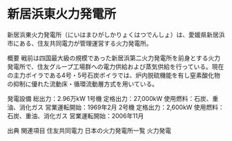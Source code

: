 # 新居浜東火力発電所

新居浜東火力発電所（にいはまひがしかりょくはつでんしょ）は、愛媛県新居浜市にある、住友共同電力が管理運営する火力発電所。

概要
戦前は四国最大級の規模であった新居浜第二火力発電所を前身とする火力発電所で、住友グループ工場群への電力供給および蒸気供給を行っている。現在の主力ボイラである4号・5号石炭ボイラでは、炉内脱硫機能を有し窒素酸化物の抑制に優れた流動床・循環流動層方式を用いている。

発電設備
総出力：2.96万kW
1号機
定格出力：27,000kW
使用燃料：石炭、重油、消化ガス
営業運転開始：1969年2月
2号機
定格出力：2,600kW
使用燃料：石炭、重油、消化ガス
営業運転開始：2006年11月

出典
関連項目
住友共同電力
日本の火力発電所一覧
火力発電
